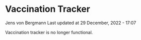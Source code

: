 Vaccination Tracker
================
Jens von Bergmann
Last updated at 29 December, 2022 - 17:07

Vaccination tracker is no longer functional.
